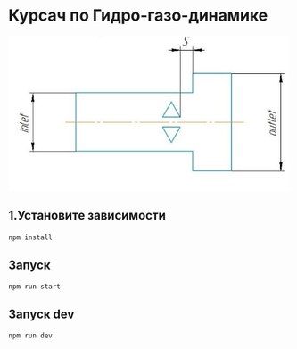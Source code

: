 # Курсач по Гидро-газо-динамике

![Схема](/src/public/scheme.jpg)

## 1.Установите зависимости  
```npm install``` 

## Запуск
```
npm run start
```

## Запуск dev
```
npm run dev
```